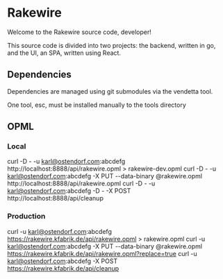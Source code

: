 # Rakewire

Welcome to the Rakewire source code, developer!

This source code is divided into two projects: the backend, written in go, and the UI, an SPA, written using React.

## Dependencies

Dependencies are managed using git submodules via the vendetta tool.

One tool, esc, must be installed manually to the tools directory



## OPML

### Local

curl -D - -u karl@ostendorf.com:abcdefg http://localhost:8888/api/rakewire.opml > rakewire-dev.opml
curl -D - -u karl@ostendorf.com:abcdefg -X PUT --data-binary @rakewire.opml http://localhost:8888/api/rakewire.opml
curl -D - -u karl@ostendorf.com:abcdefg -D - -X POST http://localhost:8888/api/cleanup

### Production

curl -u karl@ostendorf.com:abcdefg https://rakewire.kfabrik.de/api/rakewire.opml > rakewire.opml
curl -u karl@ostendorf.com:abcdefg -X PUT --data-binary @rakewire.opml https://rakewire.kfabrik.de/api/rakewire.opml?replace=true
curl -u karl@ostendorf.com:abcdefg -X POST https://rakewire.kfabrik.de/api/cleanup
